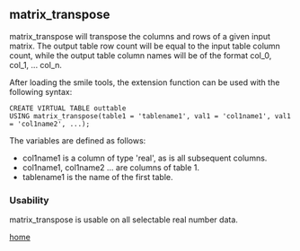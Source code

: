 

## matrix_transpose

matrix_transpose will transpose the columns and rows of a given input matrix.
The output table row count will be equal to the input table column count, while the output table column names will be of the format col_0, col_1, ... col_n.

After loading the smile tools, the extension function can be used with the following syntax:
```
CREATE VIRTUAL TABLE outtable 
USING matrix_transpose(table1 = 'tablename1', val1 = 'col1name1', val1 = 'col1name2', ...);
```
The variables are defined as follows:
- col1name1 is a column of type 'real', as is all subsequent columns.
- col1name1, col1name2 ... are columns of table 1.
- tablename1 is the name of the first table.

### Usability

matrix_transpose is usable on all selectable real number data.

<a href="../../">home</a>
